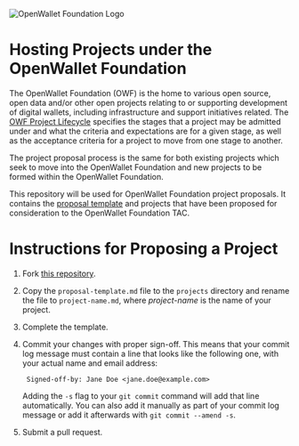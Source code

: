![OpenWallet Foundation Logo](https://openwallet.foundation/wp-content/uploads/sites/11/2023/02/OpenWallet_Logo_Color-with-descriptor.svg)

# Hosting Projects under the OpenWallet Foundation
The OpenWallet Foundation (OWF) is the home to various open source,
open data and/or other open projects relating to or supporting development
of digital wallets, including infrastructure and support initiatives related.
The [OWF Project Lifecycle](https://tkuhrt.github.io/owf-tac-proposal/governance/project-lifecycle/)
specifies the stages that a project may be admitted under and what the
criteria and expectations are for a given stage, as well as the acceptance
criteria for a project to move from one stage to another.

The project proposal process is the same for both existing projects which
seek to move into the OpenWallet Foundation and new projects to be formed
within the OpenWallet Foundation.

This repository will be used for OpenWallet Foundation project proposals.
It contains the [proposal template](./proposal-template.md) and projects
that have been proposed for consideration to the OpenWallet Foundation TAC.

# Instructions for Proposing a Project
1. Fork [this repository](https://github.com/openwallet-foundation/project-proposals).
2. Copy the `proposal-template.md` file to the `projects` directory and rename the file to `project-name.md`, where _project-name_ is the name of your project.
3. Complete the template.
4. Commit your changes with proper sign-off. This means that your commit
log message must contain a line that looks like the following one,
with your actual name and email address:

        Signed-off-by: Jane Doe <jane.doe@example.com>

   Adding the `-s` flag to your `git commit` command will add that line
automatically. You can also add it manually as part of your commit
log message or add it afterwards with `git commit --amend -s`.
5. Submit a pull request.
